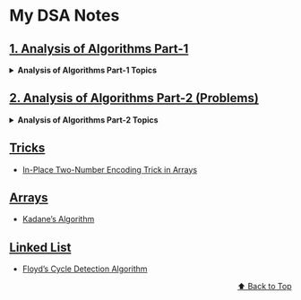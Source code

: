 <div id="top"></div>

# My DSA Notes

## [1. Analysis of Algorithms Part-1](./1.Analysis%20of%20Algorithms%20Part-1.md)

  <details>

  <summary><b>Analysis of Algorithms Part-1 Topics</b></summary>

- [The Role of Algorithm](./1.Analysis%20of%20Algorithms%20Part-1.md#the-role-of-algorithm)
- [Asymptotic Complexity](./1.Analysis%20of%20Algorithms%20Part-1.md#asymptotic-complexity)
- [Asymptotic NOtation & Growth of Functions](./1.Analysis%20of%20Algorithms%20Part-1.md#asymptotic-notation-growth-of-functions)
- [Comparing of two functions](./1.Analysis%20of%20Algorithms%20Part-1.md#comparing-of-two-functions)
- [Order of Growth](./1.Analysis%20of%20Algorithms%20Part-1.md#order-of-growth)
- [Asymptotic Complexity - Examples](./1.Analysis%20of%20Algorithms%20Part-1.md#asymptotic-complexity-examples)
- [Worksheet 1.1: Growth of Functions and Run-Time Estimation](./1.Analysis%20of%20Algorithms%20Part-1.md#worksheet-11-growth-of-functions-and-run-time-estimation)
- [Worksheet 1.2: Asymptotic Complexity](./1.Analysis%20of%20Algorithms%20Part-1.md#worksheet-12-asymptotic-complexity)
- [Reference](./Analysis%20of%20Algorithms%20Part-1.md#reference)

  </details>

## [2. Analysis of Algorithms Part-2 (Problems)](./2.Analysis%20of%20Algorithms%20Part-2%20(Problems).pdf)

  <details>

  <summary><b>Analysis of Algorithms Part-2 Topics</b></summary>

- [Analysis of Common Loops](./2.Analysis%20of%20Algorithms%20Part-2%20(Problems).pdf)
- [Analysis of Multiple Loops](./2.Analysis%20of%20Algorithms%20Part-2%20(Problems).pdf)
- [Analysis of Recursion](./2.Analysis%20of%20Algorithms%20Part-2%20(Problems).pdf)
- [Recursion Tree Method for Solving Recurrences](./2.Analysis%20of%20Algorithms%20Part-2%20(Problems).pdf)
- [Upper Bound using Recursion Tree Method ](./2.Analysis%20of%20Algorithms%20Part-2%20(Problems).pdf)
- [Space Complexity](./2.Analysis%20of%20Algorithms%20Part-2%20(Problems).pdf)
- [Auxilary Space](./2.Analysis%20of%20Algorithms%20Part-2%20(Problems).pdf)

  </details>

## [Tricks](./Tricks.md)

- [In-Place Two-Number Encoding Trick in Arrays](./Tricks.md#in-place-two-number-encoding-trick-in-arrays)

## [Arrays](./Arrays.md)

- [Kadane’s Algorithm](./Arrays.md#kadanes-algorithm)

## [Linked List](./Linked%20List.md)

- [Floyd’s Cycle Detection Algorithm](./Linked%20List.md#floyd's-cycle-detection-algorithm)

<p align="right"><a href="#top">⬆️ Back to Top</a></p>
